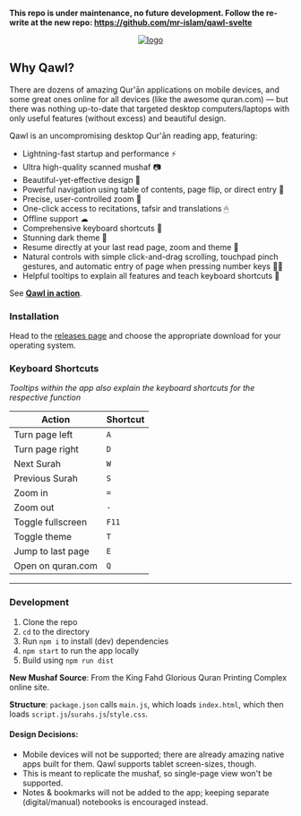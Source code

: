 **This repo is under maintenance, no future development. Follow the re-write at the new repo: https://github.com/mr-islam/qawl-svelte**

<div align="center">
  <a target="_blank" href="https://qawl.navedislam.com"><img src="https://i.imgur.com/ZABEsxq.png" alt="logo"></a>
</div>

## Why Qawl?

There are dozens of amazing Qur'ān applications on mobile devices, and some great ones online for all devices (like the awesome quran.com) — but there was nothing up-to-date that targeted desktop computers/laptops with only useful features (without excess) and beautiful design. 

Qawl is an uncompromising desktop Qur'ān reading app, featuring:

- Lightning-fast startup and performance ⚡
- Ultra high-quality scanned mushaf 📷
- Beautiful-yet-effective design 🔮
- Powerful navigation using table of contents, page flip, or direct entry 🎯
- Precise, user-controlled zoom 🔎
- One-click access to recitations, tafsir and translations 🖱
- Offline support ☁
- Comprehensive keyboard shortcuts 🎹
- Stunning dark theme 🌙
- Resume directly at your last read page, zoom and theme 💾
- Natural controls with simple click-and-drag scrolling, touchpad pinch gestures, and automatic entry of page when pressing number keys ✋🏼
- Helpful tooltips to explain all features and teach keyboard shortcuts 💭

See [**Qawl in action**](http://www.youtube.com/watch?v=EWtOurhTzqo "").


### Installation
Head to the [releases page](https://qawl.navedislam.com/#section3) and choose the appropriate download for your operating system. 


### Keyboard Shortcuts
*Tooltips within the app also explain the keyboard shortcuts for the respective function*

| Action            | Shortcut |
|-------------------|----------|
| Turn page left    | `A`      |
| Turn page right   | `D`      |
| Next Surah        | `W`      |
| Previous Surah    | `S`      |
| Zoom in           | `=`      |
| Zoom out          | `-`      |
| Toggle fullscreen | `F11`    |
| Toggle theme      | `T`      |
| Jump to last page | `E`      |
| Open on quran.com | `Q`      |

-----

### Development
1. Clone the repo
2. `cd` to the directory 
3. Run `npm i` to install (dev) dependencies
4. `npm start` to run the app locally
5. Build using `npm run dist`

**New Mushaf Source**: From the King Fahd Glorious Quran Printing Complex online site. 

**Structure**: `package.json` calls `main.js`, which loads `index.html`, which then loads `script.js`/`surahs.js`/`style.css`.

#### Design Decisions:

- Mobile devices will not be supported; there are already amazing native apps built for them. Qawl supports tablet screen-sizes, though.
- This is meant to replicate the mushaf, so single-page view won't be supported. 
- Notes & bookmarks will not be added to the app; keeping separate (digital/manual) notebooks is encouraged instead.
  
